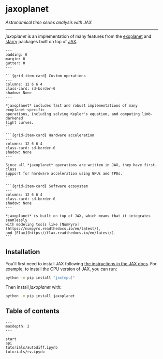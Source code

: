# jaxoplanet

_Astronomical time series analysis with JAX_

---

_jaxoplanet_ is an implementation of many features from the
[exoplanet](https://docs.exoplanet.codes/en/latest/) and
[starry](https://starry.readthedocs.io/en/latest/) packages built on top of
[JAX](https://jax.readthedocs.io/en/latest/).

````{grid} 3
---
padding: 0
margin: 0
gutter: 0
---

```{grid-item-card} Custom operations
---
columns: 12 6 6 4
class-card: sd-border-0
shadow: None
---

*jaxoplanet* includes fast and robust implementations of many exoplanet-specific
operations, including solving Kepler's equation, and computing limb-darkened
light curves.
```

```{grid-item-card} Hardware acceleration
---
columns: 12 6 6 4
class-card: sd-border-0
shadow: None
---

Since all *jaxoplanet* operations are written in JAX, they have first-class
support for hardware acceleration using GPUs and TPUs.
```

```{grid-item-card} Software ecosystem
---
columns: 12 6 6 4
class-card: sd-border-0
shadow: None
---

*jaxoplanet* is built on top of JAX, which means that it integrates seamlessly
with modeling tools like [NumPyro](https://numpyro.readthedocs.io/en/latest/),
and [Flax](https://flax.readthedocs.io/en/latest/).
```

````

## Installation

You'll first need to install JAX following [the instructions in the JAX
docs](https://jax.readthedocs.io/en/latest/#installation). For example, to
install the CPU version of JAX, you can run:

```bash
python -m pip install "jax[cpu]"
```

Then install _jaxoplanet_ with:

```bash
python -m pip install jaxoplanet
```

## Table of contents

```{toctree}
---
maxdepth: 2
---

start
api
tutorials/autodiff.ipynb
tutorials/rv.ipynb
```

